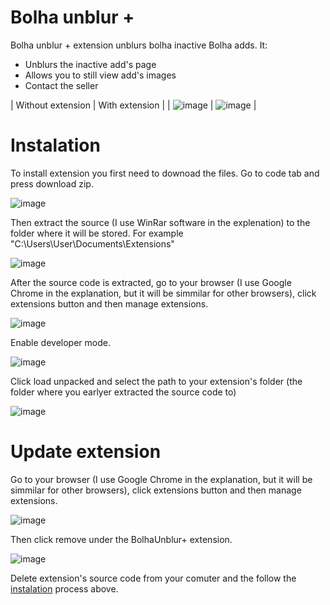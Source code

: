 # Bolha unblur +
Bolha unblur + extension unblurs bolha inactive Bolha adds.
It:
* Unblurs the inactive add's page
* Allows you to still view add's images
* Contact the seller

| Without extension | With extension |
| ![image](https://raw.githubusercontent.com/RokKuzner/Bolha-unblur-readme-assets/main/7.png) | ![image](https://raw.githubusercontent.com/RokKuzner/Bolha-unblur-readme-assets/main/8.png) |

# Instalation
To install extension you first need to downoad the files. Go to code tab and press download zip.

![image](https://raw.githubusercontent.com/RokKuzner/Bolha-unblur-readme-assets/main/1.png)

Then extract the source (I use WinRar software in the explenation) to the folder where it will be stored. For example "C:\Users\User\Documents\Extensions"

![image](https://raw.githubusercontent.com/RokKuzner/Bolha-unblur-readme-assets/main/2.png)

After the source code is extracted, go to your browser (I use Google Chrome in the explanation, but it will be simmilar for other browsers), click extensions button and then manage extensions.

![image](https://raw.githubusercontent.com/RokKuzner/Bolha-unblur-readme-assets/main/3.png)

Enable developer mode.

![image](https://raw.githubusercontent.com/RokKuzner/Bolha-unblur-readme-assets/main/4.png)

Click load unpacked and select the path to your extension's folder (the folder where you earlyer extracted the source code to)

![image](https://raw.githubusercontent.com/RokKuzner/Bolha-unblur-readme-assets/main/5.png)

# Update extension
Go to your browser (I use Google Chrome in the explanation, but it will be simmilar for other browsers), click extensions button and then manage extensions.

![image](https://raw.githubusercontent.com/RokKuzner/Bolha-unblur-readme-assets/main/3.png)

Then click remove under the BolhaUnblur+ extension.

![image](https://raw.githubusercontent.com/RokKuzner/Bolha-unblur-readme-assets/main/6.png)

Delete extension's source code from your comuter and the follow the [instalation](#instalation) process above.